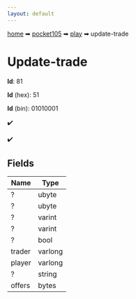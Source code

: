 ```yaml
---
layout: default
---
```


[home](/) ➡ [pocket105](/protocol/pocket105) ➡ [play](/protocol/pocket105/play) ➡ update-trade

# Update-trade

**Id**: 81

**Id** (hex): 51

**Id** (bin): 01010001

✔️

✔️

## Fields

Name | Type
---|---
? | ubyte
? | ubyte
? | varint
? | varint
? | bool
trader | varlong
player | varlong
? | string
offers | bytes

